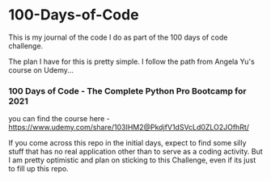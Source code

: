 # 100-Days-of-Code
This is my journal of the code I do as part of the 100 days of code challenge. 

The plan I have for this is pretty simple. I follow the path from Angela Yu's course on Udemy...
### 100 Days of Code - The Complete Python Pro Bootcamp for 2021 

you can find the course here - https://www.udemy.com/share/103IHM2@PkdjfV1dSVcLd0ZLO2JOfhRt/

If you come across this repo in the initial days, expect to find some silly stuff that has no real application other than to serve as a coding activity. But I am pretty optimistic and plan on sticking to this Challenge, even if its just to fill up this repo. 

